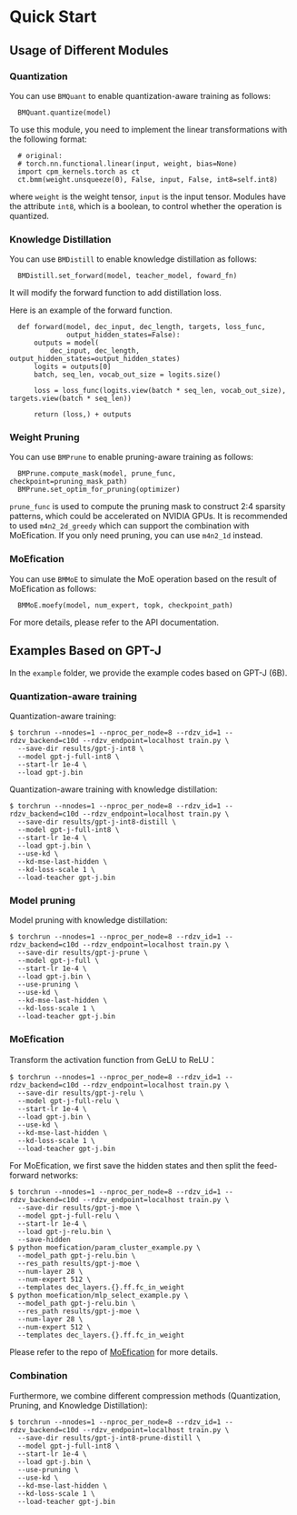 # Quick Start

## Usage of Different Modules

### Quantization

You can use `BMQuant` to enable quantization-aware training as follows:

```
  BMQuant.quantize(model)
```

To use this module, you need to implement the linear transformations with the following format:

```
  # original:
  # torch.nn.functional.linear(input, weight, bias=None)
  import cpm_kernels.torch as ct
  ct.bmm(weight.unsqueeze(0), False, input, False, int8=self.int8)
```

where `weight` is the weight tensor, `input` is the input tensor. Modules have the attribute `int8`, which is a boolean, to control whether the operation is quantized.

### Knowledge Distillation

You can use `BMDistill` to enable knowledge distillation as follows:

```
  BMDistill.set_forward(model, teacher_model, foward_fn)
```

It will modify the forward function to add distillation loss.

Here is an example of the forward function.

```
  def forward(model, dec_input, dec_length, targets, loss_func, 
              output_hidden_states=False):
      outputs = model(
          dec_input, dec_length, output_hidden_states=output_hidden_states)
      logits = outputs[0]
      batch, seq_len, vocab_out_size = logits.size()

      loss = loss_func(logits.view(batch * seq_len, vocab_out_size), targets.view(batch * seq_len))

      return (loss,) + outputs
```

### Weight Pruning

You can use `BMPrune` to enable pruning-aware training as follows:

```
  BMPrune.compute_mask(model, prune_func, checkpoint=pruning_mask_path)
  BMPrune.set_optim_for_pruning(optimizer)
```

`prune_func` is used to compute the pruning mask to construct 2:4 sparsity patterns, which could be accelerated on NVIDIA GPUs. It is recommended to used `m4n2_2d_greedy` which can support the combination with MoEfication. If you only need pruning, you can use `m4n2_1d` instead.

### MoEfication

You can use `BMMoE` to simulate the MoE operation based on the result of MoEfication as follows:

```
  BMMoE.moefy(model, num_expert, topk, checkpoint_path)
```

For more details, please refer to the API documentation.

## Examples Based on GPT-J

In the `example` folder, we provide the example codes based on GPT-J (6B).

### Quantization-aware training

Quantization-aware training:

```
$ torchrun --nnodes=1 --nproc_per_node=8 --rdzv_id=1 --rdzv_backend=c10d --rdzv_endpoint=localhost train.py \
  --save-dir results/gpt-j-int8 \
  --model gpt-j-full-int8 \
  --start-lr 1e-4 \
  --load gpt-j.bin
```


Quantization-aware training with knowledge distillation:


```
$ torchrun --nnodes=1 --nproc_per_node=8 --rdzv_id=1 --rdzv_backend=c10d --rdzv_endpoint=localhost train.py \
  --save-dir results/gpt-j-int8-distill \
  --model gpt-j-full-int8 \
  --start-lr 1e-4 \
  --load gpt-j.bin \
  --use-kd \
  --kd-mse-last-hidden \
  --kd-loss-scale 1 \
  --load-teacher gpt-j.bin
```

### Model pruning

Model pruning with knowledge distillation:

```
$ torchrun --nnodes=1 --nproc_per_node=8 --rdzv_id=1 --rdzv_backend=c10d --rdzv_endpoint=localhost train.py \
  --save-dir results/gpt-j-prune \
  --model gpt-j-full \
  --start-lr 1e-4 \
  --load gpt-j.bin \
  --use-pruning \
  --use-kd \
  --kd-mse-last-hidden \
  --kd-loss-scale 1 \
  --load-teacher gpt-j.bin
```

### MoEfication

Transform the activation function from GeLU to ReLU：

```
$ torchrun --nnodes=1 --nproc_per_node=8 --rdzv_id=1 --rdzv_backend=c10d --rdzv_endpoint=localhost train.py \
  --save-dir results/gpt-j-relu \
  --model gpt-j-full-relu \
  --start-lr 1e-4 \
  --load gpt-j.bin \
  --use-kd \
  --kd-mse-last-hidden \
  --kd-loss-scale 1 \
  --load-teacher gpt-j.bin
```

For MoEfication, we first save the hidden states and then split the feed-forward networks:

```
$ torchrun --nnodes=1 --nproc_per_node=8 --rdzv_id=1 --rdzv_backend=c10d --rdzv_endpoint=localhost train.py \
  --save-dir results/gpt-j-moe \
  --model gpt-j-full-relu \
  --start-lr 1e-4 \
  --load gpt-j-relu.bin \
  --save-hidden
$ python moefication/param_cluster_example.py \
  --model_path gpt-j-relu.bin \
  --res_path results/gpt-j-moe \
  --num-layer 28 \
  --num-expert 512 \
  --templates dec_layers.{}.ff.fc_in_weight
$ python moefication/mlp_select_example.py \
  --model_path gpt-j-relu.bin \
  --res_path results/gpt-j-moe \
  --num-layer 28 \
  --num-expert 512 \
  --templates dec_layers.{}.ff.fc_in_weight
```

Please refer to the repo of [MoEfication](https://github.com/thunlp/MoEfication) for more details.

### Combination

Furthermore, we combine different compression methods (Quantization, Pruning, and Knowledge Distillation):

```
$ torchrun --nnodes=1 --nproc_per_node=8 --rdzv_id=1 --rdzv_backend=c10d --rdzv_endpoint=localhost train.py \
  --save-dir results/gpt-j-int8-prune-distill \
  --model gpt-j-full-int8 \
  --start-lr 1e-4 \
  --load gpt-j.bin \
  --use-pruning \
  --use-kd \
  --kd-mse-last-hidden \
  --kd-loss-scale 1 \
  --load-teacher gpt-j.bin
```